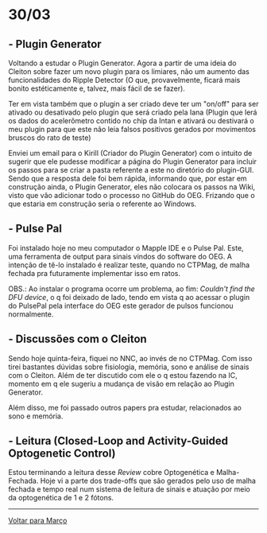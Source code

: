 # 30/03

## - Plugin Generator

Voltando a estudar o Plugin Generator. Agora a partir de uma ideia do Cleiton sobre fazer um novo plugin para os limiares, não um aumento das funcionalidades do Ripple Detector (O que, provavelmente, ficará mais bonito estéticamente e, talvez, mais fácil de se fazer).

Ter em vista também que o plugin a ser criado deve ter um "on/off" para ser ativado ou desativado pelo plugin que será criado pela Iana (Plugin que lerá os dados do acelerômetro contido no chip da Intan e ativará ou destivará o meu plugin para que este não leia falsos positivos gerados por movimentos bruscos do rato de teste)

Enviei um email para o Kirill (Criador do Plugin Generator) com o intuito de sugerir que ele pudesse modificar a página do Plugin Generator para incluir os passos para se criar a pasta referente a este no diretório do plugin-GUI. Sendo que a resposta dele foi bem rápida, informando que, por estar em construção ainda, o Plugin Generator, eles não colocara os passos na Wiki, visto que vão adicionar todo o processo no GitHub do OEG. Frizando que o que estaria em construção seria o referente ao Windows.

## - Pulse Pal

Foi instalado hoje no meu computador o Mapple IDE e o Pulse Pal. Este, uma ferramenta de output para sinais vindos do software do OEG. A intenção de tê-lo instalado é realizar teste, quando no CTPMag, de malha fechada pra futuramente implementar isso em ratos.

OBS.: Ao instalar o programa ocorre um problema, ao fim: *Couldn't find the DFU device*, o q foi deixado de lado, tendo em vista q ao acessar o plugin do PulsePal pela interface do OEG este gerador de pulsos funcionou normalmente.

## - Discussões com o Cleiton

Sendo hoje quinta-feira, fiquei no NNC, ao invés de no CTPMag. Com isso tirei bastantes dúvidas sobre fisiologia, memória, sono e análise de sinais com o Cleiton. Além de ter discutido com ele o q estou fazendo na IC, momento em q ele sugeriu a mudança de visão em relação ao Plugin Generator.

Além disso, me foi passado outros papers pra estudar, relacionados ao sono e memória.

## - Leitura (Closed-Loop and Activity-Guided Optogenetic Control)

Estou terminando a leitura desse *Review* cobre Optogenética e Malha-Fechada. Hoje vi a parte dos trade-offs que são gerados pelo uso de malha fechada e tempo real num sistema de leitura de sinais e atuação por meio da optogenética de 1 e 2 fótons.

****
[Voltar para Março](https://github.com/ramonbhaskara/Open-Lab-Book/edit/master/Diario/Marco)
